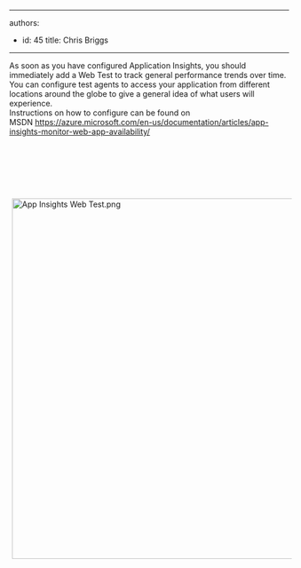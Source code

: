 

---
authors:
  - id: 45
    title: Chris Briggs
---




<span class='intro'> <p>​As soon as you have configured Application Insights, you should immediately add a Web Test to track general performance trends&#160;​​over time. You can configure test agents to access your application from different locations around the globe to give a general idea of&#160;what users will experience.​&#160;<br>Instructions on how to configure can be found on MSDN&#160;<a href="https&#58;//azure.microsoft.com/en-us/documentation/articles/app-insights-monitor-web-app-availability/">https&#58;//azure.microsoft.com/en-us/documentation/articles/app-insights-monitor-web-app-availability/​​</a></p> </span>

<p>​</p><p><br></p><p><br></p><p><img src="/SiteCollectionImages/App%20Insights%20Web%20Test.png" alt="App Insights Web Test.png" style="margin&#58;5px;width&#58;650px;" />​​​<br></p>


